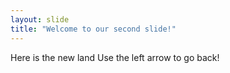 ```yaml
---
layout: slide
title: "Welcome to our second slide!"
---
```

Here is the new land
Use the left arrow to go back!
